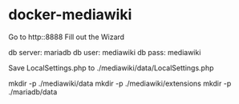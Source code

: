 # docker-mediawiki

Go to http:<ip>:8888
Fill out the Wizard

db server: mariadb
db user: mediawiki
db pass: mediawiki

Save LocalSettings.php to ./mediawiki/data/LocalSettings.php

mkdir -p ./mediawiki/data
mkdir -p ./mediawiki/extensions
mkdir -p ./mariadb/data
